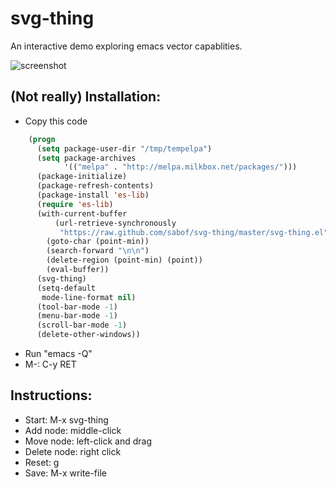 # svg-thing
An interactive demo exploring emacs vector capablities.

![screenshot](https://github.com/sabof/svg-thing/raw/master/screenshot.png)

## (Not really) Installation:

- Copy this code

```lisp
    (progn
      (setq package-user-dir "/tmp/tempelpa")
      (setq package-archives
            '(("melpa" . "http://melpa.milkbox.net/packages/")))
      (package-initialize)
      (package-refresh-contents)
      (package-install 'es-lib)
      (require 'es-lib)
      (with-current-buffer
          (url-retrieve-synchronously
           "https://raw.github.com/sabof/svg-thing/master/svg-thing.el")
        (goto-char (point-min))
        (search-forward "\n\n")
        (delete-region (point-min) (point))
        (eval-buffer))
      (svg-thing)
      (setq-default
       mode-line-format nil)
      (tool-bar-mode -1)
      (menu-bar-mode -1)
      (scroll-bar-mode -1)
      (delete-other-windows))
```

- Run "emacs -Q"
- M-: C-y RET

## Instructions:

- Start: M-x svg-thing
- Add node: middle-click
- Move node: left-click and drag
- Delete node: right click
- Reset: g
- Save: M-x write-file
